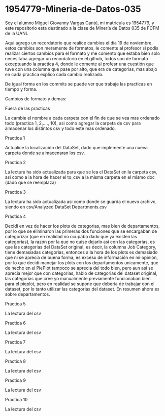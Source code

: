 # 1954779-Mineria-de-Datos-035
 Soy el alumno Miguel Giovanny Vargas Cantú, mi matricula es 1954779, y este repositorio esta destinado a la clase de Minería de Datos 035 de FCFM de la UANL

Aqui agrego un recordatorio que realice cambios el dia 19 de noviembre, estos cambios son meramente de formatos, le comente al profesor si podia realizar ciertos cambios para el formato y me comento que estaba bien solo necesitaba agregar un recordatorio en el github, todos son de formato exceptuando la practica 4, donde le comente al profesr una cuestión que tuve con una columna que pase por alto, que era de categorias, mas abajo en cada practica explico cada cambio realizado.

De igual forma en los commits se puede ver que trabaje las practicas en tiempo y forma.

Cambios de formato y demas:

Fuera de las practicas

Le cambie el nombre a cada carpeta con el fin de que se vea mas ordenado todo (practica 1, 2,...., 10), asi como agregar la carpeta de csv para almacenar los distintos csv y todo este mas ordenado.

Practica 1

Actualice la localización del DataSet, dado que implemente una nueva carpeta donde se almacenaran los csv.

Practica 2

La lectura ha sido actualizada para que se lea el DataSet en la carpeta csv, asi como a la hora de hacer el to_csv a la misma carpeta en el mismo doc (dado que se reemplaza)

Practica 3

La lectura ha sido actualizada asi como donde se guarda el nuevo archivo, siendo en csv/Analyzed DataSet Departments.csv

Practica 4

Decidi en vez de hacer los plots de categorias, mas bien de departamentos, por lo que se eliminaron las primeras dos funciones que se encargaban de categorizar (que en realidad no ocupaba dado que ya existen las categorias), la razón por la que no quise dejarlo asi con las categorias, es que las categorias del DataSet original, es decir, la columna Job Category, tiene demasiadas categorias, entonces a la hora de los plots es demasiado que ni se aprecia de buena forma, es exceso de información en mi opinión, por lo que decidi manejar los plots con los departamentos unicamente, que de hecho en el PiePlot tampoco se aprecia del todo bien, pero aun asi se aprecia mejor que con categorias, hablo de categorias del dataset original, las categorias que cree yo manualmente previamente funcionaban bien para el pieplot, pero en realidad se supone que deberia de trabajar con el dataset, por lo tanto utilizar las categorias del dataset. En resumen ahora es sobre departamentos.

Practica 5

La lectura del csv

Practica 6

La lectura del csv

Practica 7

La lectura del csv

Practica 8 

La lectura del csv

Practica 9

La lectura del csv

Practica 10

La lectura del csv
